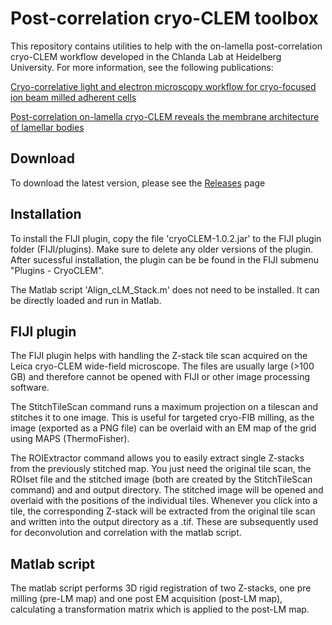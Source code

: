 # Post-correlation cryo-CLEM toolbox

This repository contains utilities to help with the on-lamella post-correlation cryo-CLEM workflow developed in the Chlanda Lab at Heidelberg University.
For more information, see the following publications:

[Cryo-correlative light and electron microscopy workflow for cryo-focused ion beam milled adherent cells](https://doi.org/10.1016/bs.mcb.2020.12.009)

[Post-correlation on-lamella cryo-CLEM reveals the membrane architecture of lamellar bodies](https://doi.org/10.1038/s42003-020-01567-z)

## Download

To download the latest version, please see the [Releases](https://github.com/Chlanda-Lab/cryoCLEM/releases) page

## Installation

To install the FIJI plugin, copy the file 'cryoCLEM-1.0.2.jar' to the FIJI plugin folder (FIJI/plugins). Make sure to delete any older versions of the plugin.
After sucessful installation, the plugin can be be found in the FIJI submenu "Plugins - CryoCLEM".

The Matlab script 'Align_cLM_Stack.m' does not need to be installed. It can be directly loaded and run in Matlab.

## FIJI plugin
The FIJI plugin helps with handling the Z-stack tile scan acquired on the Leica cryo-CLEM wide-field microscope.
The files are usually large (>100 GB) and therefore cannot be opened with FIJI or other image processing software.

The StitchTileScan command runs a maximum projection on a tilescan and stitches it to one image.
This is useful for targeted cryo-FIB milling, as the image (exported as a PNG file) can be overlaid with an EM map of the grid using MAPS (ThermoFisher).

The ROIExtractor command allows you to easily extract single Z-stacks from the previously stitched map.
You just need the original tile scan, the ROIset file and the stitched image (both are created by the StitchTileScan command) and and output directory.
The stitched image will be opened and overlaid with the positions of the individual tiles.
Whenever you click into a tile, the corresponding Z-stack will be extracted from the original tile scan and written into the output directory as a .tif.
These are subsequently used for deconvolution and correlation with the matlab script.

## Matlab script
The matlab script performs 3D rigid registration of two Z-stacks, one pre milling (pre-LM map) and one post EM acquisition (post-LM map),
calculating a transformation matrix which is applied to the post-LM map.
